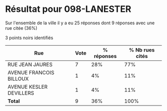 # Résultat pour 098-LANESTER

Sur l'ensemble de la ville il y a eu 25 réponses dont 9 réponses avec une rue citée (36%)

3 points noirs identifiés

| Rue | Vote | % réponses | % Nb rues cités|
|-----|------|------------|----------------|
| RUE JEAN JAURES | 7 | 28% | 77%|
| AVENUE FRANCOIS BILLOUX | 1 | 4% | 11%|
| AVENUE KESLER DEVILLERS | 1 | 4% | 11%|
| **Total** | 9 | 36% | 100%|
